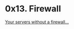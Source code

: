 # 0x13. Firewall

[Your servers without a firewall…](https://s3.amazonaws.com/intranet-projects-files/holbertonschool-sysadmin_devops/155/holbertonschool-firewall.gif)
